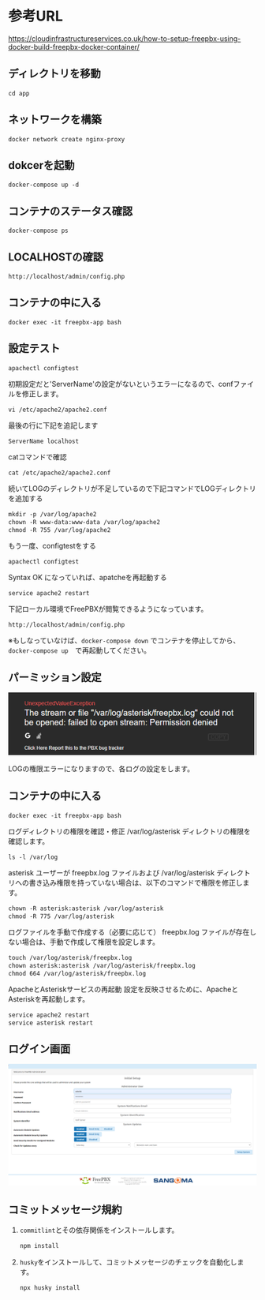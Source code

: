 # 参考URL
https://cloudinfrastructureservices.co.uk/how-to-setup-freepbx-using-docker-build-freepbx-docker-container/

## ディレクトリを移動
```
cd app
```

## ネットワークを構築
```
docker network create nginx-proxy
```

## dokcerを起動
```
docker-compose up -d
```

## コンテナのステータス確認
```
docker-compose ps
```

## LOCALHOSTの確認
```
http://localhost/admin/config.php
```

## コンテナの中に入る
```
docker exec -it freepbx-app bash
```

## 設定テスト
```
apachectl configtest
```

初期設定だと'ServerName'の設定がないというエラーになるので、confファイルを修正します。
```
vi /etc/apache2/apache2.conf
```

最後の行に下記を追記します
```
ServerName localhost
```

catコマンドで確認
```
cat /etc/apache2/apache2.conf
```

続いてLOGのディレクトリが不足しているので下記コマンドでLOGディレクトリを追加する

```
mkdir -p /var/log/apache2
chown -R www-data:www-data /var/log/apache2
chmod -R 755 /var/log/apache2
```

もう一度、configtestをする
```
apachectl configtest
```
Syntax OK
になっていれば、apatcheを再起動する
```
service apache2 restart
```

下記ローカル環境でFreePBXが閲覧できるようになっています。
```
http://localhost/admin/config.php
```
※もしなっていなけば、`docker-compose down` でコンテナを停止してから、`docker-compose up`　で再起動してください。

## パーミッション設定
![alt text](./imgaes/log_permission.png)

LOGの権限エラーになりますので、各ログの設定をします。

## コンテナの中に入る
```
docker exec -it freepbx-app bash
```

ログディレクトリの権限を確認・修正
/var/log/asterisk ディレクトリの権限を確認します。
```
ls -l /var/log
```
asterisk ユーザーが freepbx.log ファイルおよび /var/log/asterisk ディレクトリへの書き込み権限を持っていない場合は、以下のコマンドで権限を修正します。
```
chown -R asterisk:asterisk /var/log/asterisk
chmod -R 775 /var/log/asterisk
```
ログファイルを手動で作成する（必要に応じて）
freepbx.log ファイルが存在しない場合は、手動で作成して権限を設定します。
```
touch /var/log/asterisk/freepbx.log
chown asterisk:asterisk /var/log/asterisk/freepbx.log
chmod 664 /var/log/asterisk/freepbx.log
```
ApacheとAsteriskサービスの再起動
設定を反映させるために、ApacheとAsteriskを再起動します。
```
service apache2 restart
service asterisk restart
```
## ログイン画面
![alt text](./imgaes/login.png)

## コミットメッセージ規約
1. `commitlint`とその依存関係をインストールします。
    ```bash
    npm install
    ```

2. `husky`をインストールして、コミットメッセージのチェックを自動化します。
    ```bash
    npx husky install
    ```

